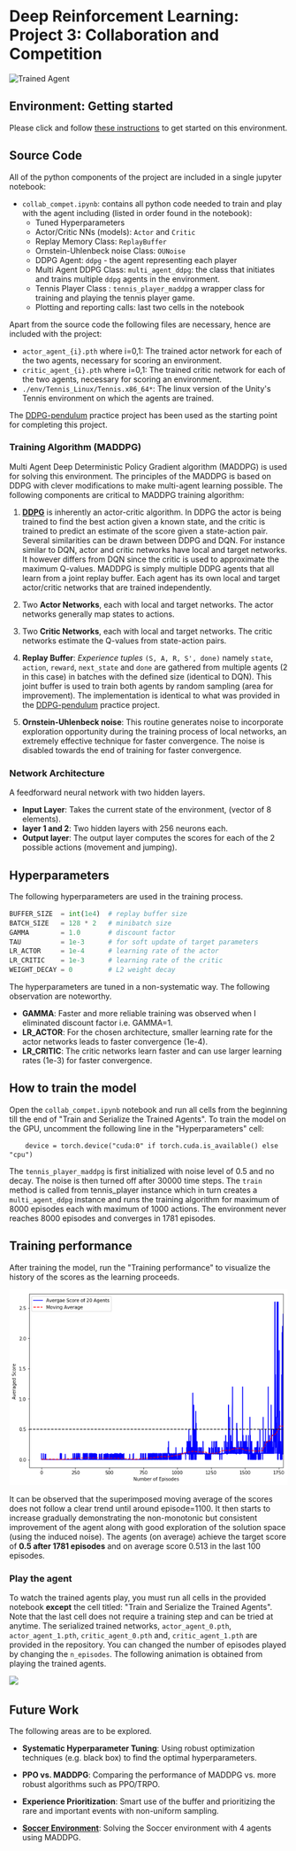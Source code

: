 [//]: # (Image References)

[image1]: https://user-images.githubusercontent.com/10624937/42135623-e770e354-7d12-11e8-998d-29fc74429ca2.gif "Trained Agent"

# Deep Reinforcement Learning: Project 3: Collaboration and Competition

![Trained Agent][image1]

## Environment: Getting started
Please click and follow [these instructions](https://github.com/udacity/deep-reinforcement-learning/tree/master/p3_collab-compet) to get started on this environment.

## Source Code
All of the python components of the project are included in a single jupyter notebook:
* `collab_compet.ipynb`: contains all python code needed to train and play with the agent including (listed in order found in the notebook):
    * Tuned Hyperparameters           
    * Actor/Critic NNs (models):       `Actor` and `Critic`
    * Replay Memory Class:             `ReplayBuffer`
    * Ornstein-Uhlenbeck noise Class:  `OUNoise`
    * DDPG Agent:                      `ddpg` - the agent representing each player
    * Multi Agent DDPG Class:          `multi_agent_ddpg`: the class that initiates and trains multiple `ddpg` agents in the environment.
    * Tennis Player Class :            `tennis_player_maddpg` a wrapper class for training and playing the tennis player game.
    * Plotting and reporting calls:    last two cells in the notebook

Apart from the source code the following files are necessary, hence are included with the project:
* `actor_agent_{i}.pth` where i=0,1:  The trained actor network for each of the two agents, necessary for scoring an environment.
* `critic_agent_{i}.pth` where i=0,1: The trained critic network for each of the two agents, necessary for scoring an environment.
* `./env/Tennis_Linux/Tennis.x86_64*`: The linux version of the Unity's Tennis environment on which the agents are trained.

The [DDPG-pendulum](https://github.com/udacity/deep-reinforcement-learning/tree/master/ddpg-pendulum) practice project has been used as the starting point for completing this project.

### Training Algorithm (MADDPG)
Multi Agent Deep Deterministic Policy Gradient algorithm (MADDPG) is used for solving this environment. The principles of the MADDPG is based on DDPG with clever modifications to make multi-agent learning possible. The following components are critical to MADDPG training algorithm:

1. **[DDPG](https://arxiv.org/pdf/1509.02971.pdf)** is inherently an actor-critic algorithm. In DDPG the actor is being trained to find the best action given a known state, and the critic is trained to predict an estimate of the score given a state-action pair. Several similarities can be drawn between DDPG and DQN. For instance similar to DQN, actor and critic networks have local and target networks. It however differs from DQN since the critic is used to approximate the maximum Q-values. MADDPG is simply multiple DDPG agents that all learn from a joint replay buffer. Each agent has its own local and target actor/critic networks that are trained independently.

2. Two **Actor Networks**, each with local and target networks. The actor networks generally map states to actions.

3. Two **Critic Networks**, each with local and target networks. The critic networks estimate the Q-values from state-action pairs.

5. **Replay Buffer**: *Experience tuples* `(S, A, R, S', done)` namely `state`, `action`, `reward`, `next_state` and `done` are gathered from multiple agents (2 in this case) in batches with the defined size (identical to DQN). This joint buffer is used to train both agents by random sampling (area for improvement). The implementation is identical to what was provided in the [DDPG-pendulum](https://github.com/udacity/deep-reinforcement-learning/tree/master/ddpg-pendulum) practice project.

6. **Ornstein-Uhlenbeck noise**: This routine generates noise to incorporate exploration opportunity during the training process of local networks, an extremely effective technique for faster convergence. The noise is disabled towards the end of training for faster convergence.
    

### Network Architecture
A feedforward neural network with two hidden layers. 
* **Input Layer**:   Takes the current state of the environment, (vector of 8 elements).
* **layer 1 and 2**: Two hidden layers with 256 neurons each.
* **Output layer**:  The output layer computes the scores for each of the 2 possible actions (movement and jumping).


## Hyperparameters
The following hyperparameters are used in the training process.

```python
BUFFER_SIZE  = int(1e4)  # replay buffer size
BATCH_SIZE   = 128 * 2   # minibatch size
GAMMA        = 1.0       # discount factor
TAU          = 1e-3      # for soft update of target parameters
LR_ACTOR     = 1e-4      # learning rate of the actor 
LR_CRITIC    = 1e-3      # learning rate of the critic
WEIGHT_DECAY = 0         # L2 weight decay
```
The hyperparameters are tuned in a non-systematic way. The following observation are noteworthy.
* **GAMMA**: Faster and more reliable training was observed when I eliminated discount factor i.e. GAMMA=1.
* **LR_ACTOR**: For the chosen architecture, smaller learning rate for the actor networks leads to faster convergence (1e-4).
* **LR_CRITIC**: The critic networks learn faster and can use larger learning rates (1e-3) for faster convergence.

## How to train the model
Open the `collab_compet.ipynb` notebook and run all cells from the beginning till the end of "Train and Serialize the Trained Agents".
To train the model on the GPU, uncomment the following line in the "Hyperparameters" cell:

        device = torch.device("cuda:0" if torch.cuda.is_available() else "cpu")

The `tennis_player_maddpg` is first initialized with noise level of 0.5 and no decay. The noise is then turned off after 30000 time steps. The `train` method is called from tennis_player instance which in turn creates a `multi_agent_ddpg` instance and runs the training algorithm for maximum of 8000 episodes each with maximum of 1000 actions. The environment never reaches 8000 episodes and converges in 1781 episodes.

## Training performance
After training the model, run the "Training performance" to visualize the history of the scores as the learning proceeds.

![](./image/scores.png)

It can be observed that the superimposed moving average of the scores does not follow a clear trend until around episode=1100. It then starts to increase gradually demonstrating the non-monotonic but consistent improvement of the agent along with good exploration of the solution space (using the induced noise).
The agents (on average) achieve the target score of **0.5 after 1781 episodes** and on average score 0.513 in the last 100 episodes.

### Play the agent
To watch the trained agents play, you must run all cells in the provided notebook **except** the cell titled: "Train and Serialize the Trained Agents".
Note that the last cell does not require a training step and can be tried at anytime. The serialized trained networks, `actor_agent_0.pth`, `actor_agent_1.pth`, `critic_agent_0.pth` and, `critic_agent_1.pth` are provided in the repository.
You can changed the number of episodes played by changing the `n_episodes`.
The following animation is obtained from playing the trained agents.

![](./image/trained_agents.gif)


## Future Work
The following areas are to be explored.

* **Systematic Hyperparameter Tuning**: Using robust optimization techniques (e.g. black box) to find the optimal hyperparameters.

* **PPO vs. MADDPG**: Comparing the performance of MADDPG vs. more robust algorithms such as PPO/TRPO.

* **Experience Prioritization**: Smart use of the buffer and prioritizing the rare and important events with non-uniform sampling.

* **[Soccer Environment](https://github.com/udacity/deep-reinforcement-learning/tree/master/p3_collab-compet#optional-challenge-crawler-environment)**: Solving the Soccer environment with 4 agents using MADDPG.

